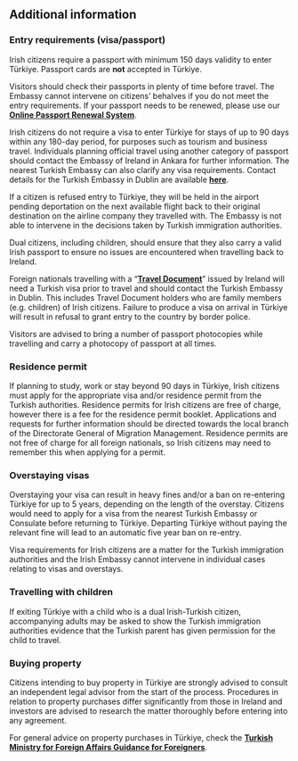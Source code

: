## Additional information

### **Entry requirements (visa/passport)**

Irish citizens require a passport with minimum 150 days validity to enter Türkiye. Passport cards are **not** accepted in Türkiye.

Visitors should check their passports in plenty of time before travel. The Embassy cannot intervene on citizens’ behalves if you do not meet the entry requirements. If your passport needs to be renewed, please use our [**Online Passport Renewal System**](https://www.ireland.ie/en/dfa/passports/passport-online/).

Irish citizens do not require a visa to enter Türkiye for stays of up to 90 days within any 180-day period, for purposes such as tourism and business travel. Individuals planning official travel using another category of passport should contact the Embassy of Ireland in Ankara for further information. The nearest Turkish Embassy can also clarify any visa requirements. Contact details for the Turkish Embassy in Dublin are available [**here**](http://dublin.emb.mfa.gov.tr/Mission).

If a citizen is refused entry to Türkiye, they will be held in the airport pending deportation on the next available flight back to their original destination on the airline company they travelled with. The Embassy is not able to intervene in the decisions taken by Turkish immigration authorities.

Dual citizens, including children, should ensure that they also carry a valid Irish passport to ensure no issues are encountered when travelling back to Ireland.

Foreign nationals travelling with a “[**Travel Document**](https://www.irishimmigration.ie/coming-to-join-family-in-ireland/applying-for-a-travel-document/#:~:text=You%20can%20apply%20for%20a,on%20a%20paper%20application%20form.)” issued by Ireland will need a Turkish visa prior to travel and should contact the Turkish Embassy in Dublin. This includes Travel Document holders who are family members (e.g. children) of Irish citizens. Failure to produce a visa on arrival in Türkiye will result in refusal to grant entry to the country by border police.

Visitors are advised to bring a number of passport photocopies while travelling and carry a photocopy of passport at all times.

### **Residence permit**

If planning to study, work or stay beyond 90 days in Türkiye, Irish citizens must apply for the appropriate visa and/or residence permit from the Turkish authorities. Residence permits for Irish citizens are free of charge, however there is a fee for the residence permit booklet. Applications and requests for further information should be directed towards the local branch of the Directorate General of Migration Management. Residence permits are not free of charge for all foreign nationals, so Irish citizens may need to remember this when applying for a permit.

### **Overstaying visas**

Overstaying your visa can result in heavy fines and/or a ban on re-entering Türkiye for up to 5 years, depending on the length of the overstay. Citizens would need to apply for a visa from the nearest Turkish Embassy or Consulate before returning to Türkiye. Departing Türkiye without paying the relevant fine will lead to an automatic five year ban on re-entry.

Visa requirements for Irish citizens are a matter for the Turkish immigration authorities and the Irish Embassy cannot intervene in individual cases relating to visas and overstays.

### **Travelling with children**

If exiting Türkiye with a child who is a dual Irish-Turkish citizen, accompanying adults may be asked to show the Turkish immigration authorities evidence that the Turkish parent has given permission for the child to travel.

### **Buying property**

Citizens intending to buy property in Türkiye are strongly advised to consult an independent legal advisor from the start of the process. Procedures in relation to property purchases differ significantly from those in Ireland and investors are advised to research the matter thoroughly before entering into any agreement.

For general advice on property purchases in Türkiye, check the [**Turkish Ministry for Foreign Affairs Guidance for Foreigners**](http://www.mfa.gov.tr/guidance-for-foreigners.en.mfa).